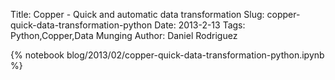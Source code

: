 Title: Copper - Quick and automatic data transformation
Slug: copper-quick-data-transformation-python
Date: 2013-2-13
Tags: Python,Copper,Data Munging
Author: Daniel Rodriguez

{% notebook blog/2013/02/copper-quick-data-transformation-python.ipynb %}
